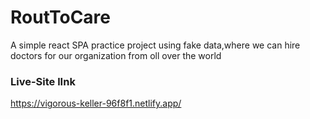 # RoutToCare

A simple react SPA practice project using fake data,where we can hire doctors for our organization from oll over the world

### Live-Site lInk

https://vigorous-keller-96f8f1.netlify.app/
